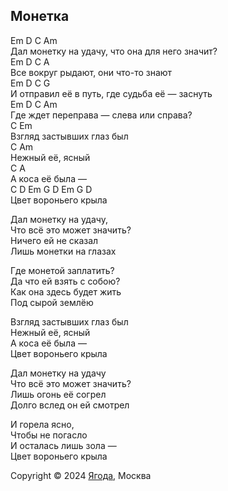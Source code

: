 ## Монетка

Em      D                      С            Am  
Дал монетку на удачу, что она для него значит?  
Em      D                  C           A  
Все вокруг рыдают, они что-то знают  
Em     D                          C             G  
И отправил её в путь, где судьба её — заснуть  
Em             D                C             Am  
Где ждет переправа — слева или справа?  
C                     Em  
Взгляд застывших глаз был  
     C               Am  
Нежный её, ясный  
C           A  
А коса её была —  
C               D           Em G D   Em G D  
Цвет вороньего крыла  

Дал монетку на удачу,  
Что всё это может значить?  
Ничего ей не сказал  
Лишь монетки на глазах  

Где монетой заплатить?  
Да что ей взять с собою?  
Как она здесь будет жить  
Под сырой землёю  

Взгляд застывших глаз был  
Нежный её, ясный  
А коса её была —  
Цвет вороньего крыла  

Дал монетку на удачу  
Что всё это может значить?  
Лишь огонь её согрел  
Долго вслед он ей смотрел  

И горела ясно,  
Чтобы не погасло  
И осталась лишь зола —  
Цвет вороньего крыла  

Copyright © 2024 [Ягода](https://yagoda.band/), Москва
